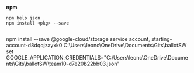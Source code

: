 
**npm**
```
npm help json
npm install <pkg> --save


```

npm install --save @google-cloud/storage
service account, starting-account-d8dqqjzayxk0
 C:\Users\leonc\OneDrive\Documents\Gits\ballotSW
set GOOGLE_APPLICATION_CREDENTIALS="C:\Users\leonc\OneDrive\Documents\Gits\ballotSW\team10-d7e20b22bb03.json"
